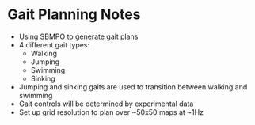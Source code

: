 # Gait Planning Notes

- Using SBMPO to generate gait plans
- 4 different gait types:
    - Walking
    - Jumping
    - Swimming
    - Sinking
- Jumping and sinking gaits are used to transition between walking and swimming
- Gait controls will be determined by experimental data
- Set up grid resolution to plan over ~50x50 maps at ~1Hz